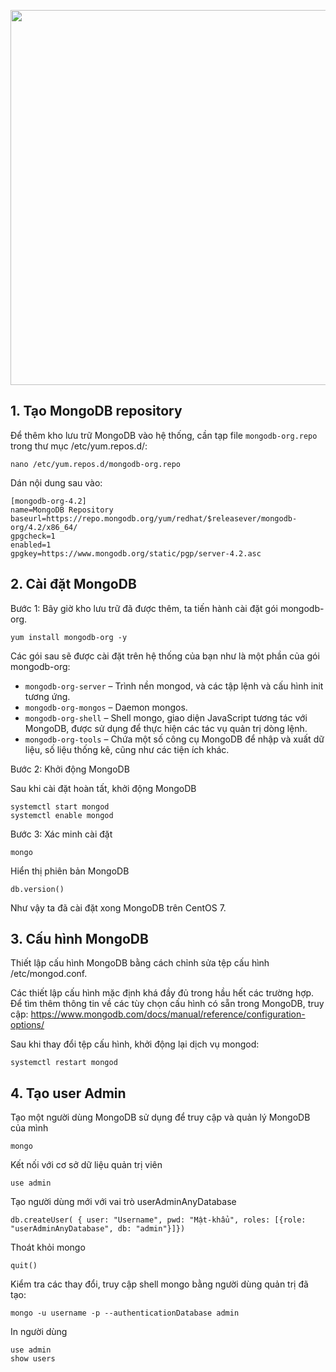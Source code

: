 <p align="center">
  <img src="https://user-images.githubusercontent.com/111716161/190548475-104b22c9-e767-477b-8366-d811a2dc5bf2.png" width="600"/>
</p>

## 1. Tạo MongoDB repository

Để thêm kho lưu trữ MongoDB vào hệ thống, cần tạp file `mongodb-org.repo` trong thư mục /etc/yum.repos.d/:

```
nano /etc/yum.repos.d/mongodb-org.repo
```

Dán nội dung sau vào:

```
[mongodb-org-4.2]
name=MongoDB Repository
baseurl=https://repo.mongodb.org/yum/redhat/$releasever/mongodb-org/4.2/x86_64/
gpgcheck=1
enabled=1
gpgkey=https://www.mongodb.org/static/pgp/server-4.2.asc
```

## 2. Cài đặt MongoDB

Bước 1: Bây giờ kho lưu trữ đã được thêm, ta tiến hành cài đặt gói mongodb-org.

```
yum install mongodb-org -y
```

Các gói sau sẽ được cài đặt trên hệ thống của bạn như là một phần của gói mongodb-org:

- `mongodb-org-server` – Trình nền mongod, và các tập lệnh và cấu hình init tương ứng.
- `mongodb-org-mongos` – Daemon mongos.
- `mongodb-org-shell` – Shell mongo, giao diện JavaScript tương tác với MongoDB, được sử dụng để thực hiện các tác vụ quản trị dòng lệnh.
- `mongodb-org-tools` – Chứa một số công cụ MongoDB để nhập và xuất dữ liệu, số liệu thống kê, cũng như các tiện ích khác.

Bước 2: Khởi động MongoDB

Sau khi cài đặt hoàn tất, khởi động MongoDB

```
systemctl start mongod
systemctl enable mongod
```

Bước 3: Xác minh cài đặt 

```
mongo
```

Hiển thị phiên bản MongoDB

```
db.version()
```

Như vậy ta đã cài đặt xong MongoDB trên CentOS 7.

## 3. Cấu hình MongoDB

Thiết lập cấu hình MongoDB bằng cách chỉnh sửa tệp cấu hình /etc/mongod.conf.

Các thiết lập cấu hình mặc định khá đầy đủ trong hầu hết các trường hợp. Để tìm thêm thông tin về các tùy chọn cấu hình có sẵn trong MongoDB, truy cập: https://www.mongodb.com/docs/manual/reference/configuration-options/

Sau khi thay đổi tệp cấu hình, khởi động lại dịch vụ mongod:

```
systemctl restart mongod
```

## 4. Tạo user Admin

Tạo một người dùng MongoDB sử dụng để truy cập và quản lý MongoDB của mình

```
mongo
```

Kết nối với cơ sở dữ liệu quản trị viên

```
use admin
```

Tạo người dùng mới với vai trò userAdminAnyDatabase

```
db.createUser( { user: "Username", pwd: "Mật-khẩu", roles: [{role: "userAdminAnyDatabase", db: "admin"}]})
```

Thoát khỏi mongo

```
quit()
```

Kiểm tra các thay đổi, truy cập shell mongo bằng người dùng quản trị đã tạo:

```
mongo -u username -p --authenticationDatabase admin
```

In người dùng

```
use admin
show users
```




